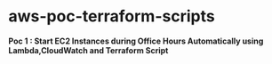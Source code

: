 # aws-poc-terraform-scripts

**Poc 1 : Start EC2 Instances during Office Hours Automatically using Lambda,CloudWatch and Terraform Script**
